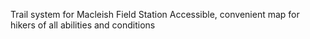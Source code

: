 Trail system for Macleish Field Station
Accessible, convenient map for hikers of all abilities and conditions 
